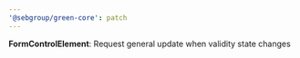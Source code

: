 ```yaml
---
'@sebgroup/green-core': patch
---
```


**FormControlElement**: Request general update when validity state changes
